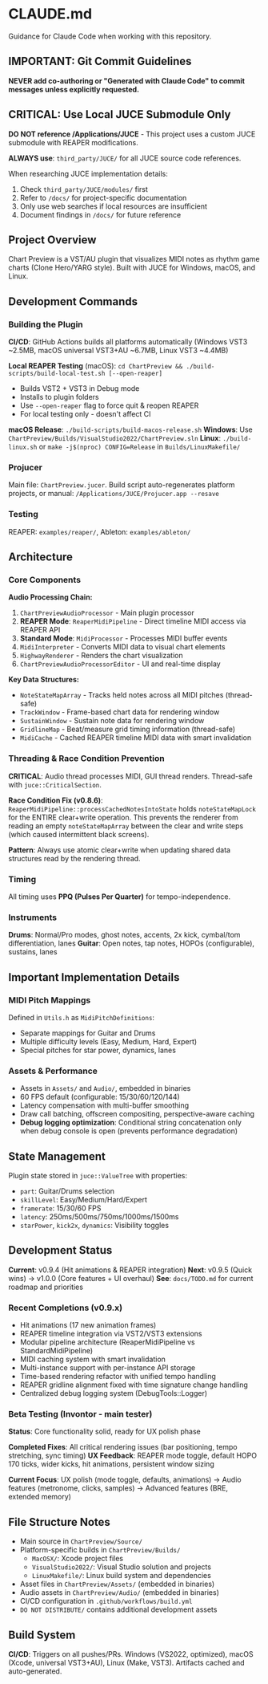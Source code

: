 # CLAUDE.md

Guidance for Claude Code when working with this repository.

## IMPORTANT: Git Commit Guidelines

**NEVER add co-authoring or "Generated with Claude Code" to commit messages unless explicitly requested.**

## CRITICAL: Use Local JUCE Submodule Only

**DO NOT reference /Applications/JUCE** - This project uses a custom JUCE submodule with REAPER modifications.

**ALWAYS use**: `third_party/JUCE/` for all JUCE source code references.

When researching JUCE implementation details:
1. Check `third_party/JUCE/modules/` first
2. Refer to `/docs/` for project-specific documentation
3. Only use web searches if local resources are insufficient
4. Document findings in `/docs/` for future reference

## Project Overview

Chart Preview is a VST/AU plugin that visualizes MIDI notes as rhythm game charts (Clone Hero/YARG style). Built with JUCE for Windows, macOS, and Linux.

## Development Commands

### Building the Plugin

**CI/CD**: GitHub Actions builds all platforms automatically (Windows VST3 ~2.5MB, macOS universal VST3+AU ~6.7MB, Linux VST3 ~4.4MB)

**Local REAPER Testing** (macOS): `cd ChartPreview && ./build-scripts/build-local-test.sh [--open-reaper]`
  - Builds VST2 + VST3 in Debug mode
  - Installs to plugin folders
  - Use `--open-reaper` flag to force quit & reopen REAPER
  - For local testing only - doesn't affect CI

**macOS Release**: `./build-scripts/build-macos-release.sh`
**Windows**: Use `ChartPreview/Builds/VisualStudio2022/ChartPreview.sln`
**Linux**: `./build-linux.sh` or `make -j$(nproc) CONFIG=Release` in `Builds/LinuxMakefile/`

### Projucer
Main file: `ChartPreview.jucer`. Build script auto-regenerates platform projects, or manual: `/Applications/JUCE/Projucer.app --resave`

### Testing
REAPER: `examples/reaper/`, Ableton: `examples/ableton/`

## Architecture

### Core Components

**Audio Processing Chain:**
1. `ChartPreviewAudioProcessor` - Main plugin processor
2. **REAPER Mode**: `ReaperMidiPipeline` - Direct timeline MIDI access via REAPER API
3. **Standard Mode**: `MidiProcessor` - Processes MIDI buffer events
4. `MidiInterpreter` - Converts MIDI data to visual chart elements
5. `HighwayRenderer` - Renders the chart visualization
6. `ChartPreviewAudioProcessorEditor` - UI and real-time display

**Key Data Structures:**
- `NoteStateMapArray` - Tracks held notes across all MIDI pitches (thread-safe)
- `TrackWindow` - Frame-based chart data for rendering window
- `SustainWindow` - Sustain note data for rendering window
- `GridlineMap` - Beat/measure grid timing information (thread-safe)
- `MidiCache` - Cached REAPER timeline MIDI data with smart invalidation

### Threading & Race Condition Prevention
**CRITICAL**: Audio thread processes MIDI, GUI thread renders. Thread-safe with `juce::CriticalSection`.

**Race Condition Fix (v0.8.6)**: `ReaperMidiPipeline::processCachedNotesIntoState` holds `noteStateMapLock` for the ENTIRE clear+write operation. This prevents the renderer from reading an empty `noteStateMapArray` between the clear and write steps (which caused intermittent black screens).

**Pattern**: Always use atomic clear+write when updating shared data structures read by the rendering thread.

### Timing
All timing uses **PPQ (Pulses Per Quarter)** for tempo-independence.

### Instruments
**Drums**: Normal/Pro modes, ghost notes, accents, 2x kick, cymbal/tom differentiation, lanes
**Guitar**: Open notes, tap notes, HOPOs (configurable), sustains, lanes

## Important Implementation Details

### MIDI Pitch Mappings

Defined in `Utils.h` as `MidiPitchDefinitions`:
- Separate mappings for Guitar and Drums
- Multiple difficulty levels (Easy, Medium, Hard, Expert)
- Special pitches for star power, dynamics, lanes

### Assets & Performance
- Assets in `Assets/` and `Audio/`, embedded in binaries
- 60 FPS default (configurable: 15/30/60/120/144)
- Latency compensation with multi-buffer smoothing
- Draw call batching, offscreen compositing, perspective-aware caching
- **Debug logging optimization**: Conditional string concatenation only when debug console is open (prevents performance degradation)

## State Management

Plugin state stored in `juce::ValueTree` with properties:
- `part`: Guitar/Drums selection
- `skillLevel`: Easy/Medium/Hard/Expert
- `framerate`: 15/30/60 FPS
- `latency`: 250ms/500ms/750ms/1000ms/1500ms
- `starPower`, `kick2x`, `dynamics`: Visibility toggles

## Development Status

**Current**: v0.9.4 (Hit animations & REAPER integration)
**Next**: v0.9.5 (Quick wins) → v1.0.0 (Core features + UI overhaul)
**See**: `docs/TODO.md` for current roadmap and priorities

### Recent Completions (v0.9.x)
- Hit animations (17 new animation frames)
- REAPER timeline integration via VST2/VST3 extensions
- Modular pipeline architecture (ReaperMidiPipeline vs StandardMidiPipeline)
- MIDI caching system with smart invalidation
- Multi-instance support with per-instance API storage
- Time-based rendering refactor with unified tempo handling
- REAPER gridline alignment fixed with time signature change handling
- Centralized debug logging system (DebugTools::Logger)

### Beta Testing (Invontor - main tester)
**Status**: Core functionality solid, ready for UX polish phase

**Completed Fixes**: All critical rendering issues (bar positioning, tempo stretching, sync timing)
**UX Feedback**: REAPER mode toggle, default HOPO 170 ticks, wider kicks, hit animations, persistent window sizing

**Current Focus**: UX polish (mode toggle, defaults, animations) → Audio features (metronome, clicks, samples) → Advanced features (BRE, extended memory)

## File Structure Notes

- Main source in `ChartPreview/Source/`
- Platform-specific builds in `ChartPreview/Builds/`
  - `MacOSX/`: Xcode project files
  - `VisualStudio2022/`: Visual Studio solution and projects  
  - `LinuxMakefile/`: Linux build system and dependencies
- Asset files in `ChartPreview/Assets/` (embedded in binaries)
- Audio assets in `ChartPreview/Audio/` (embedded in binaries)
- CI/CD configuration in `.github/workflows/build.yml`
- `DO NOT DISTRIBUTE/` contains additional development assets

## Build System

**CI/CD**: Triggers on all pushes/PRs. Windows (VS2022, optimized), macOS (Xcode, universal VST3+AU), Linux (Make, VST3). Artifacts cached and auto-generated.